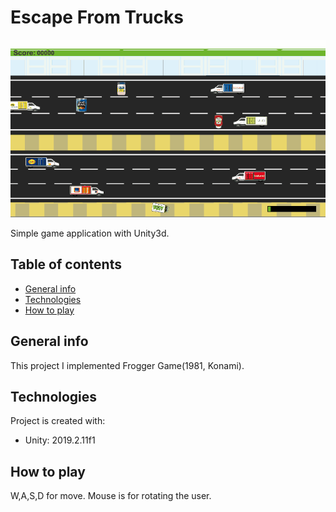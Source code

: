 # Escape From Trucks

![](trucks2.gif)

Simple game application with Unity3d.

## Table of contents
* [General info](#general-info)
* [Technologies](#techologies)
* [How to play](#how-to-play)

## General info
This project I implemented Frogger Game(1981, Konami).

## Technologies
Project is created with:
* Unity: 2019.2.11f1

## How to play
W,A,S,D for move.
Mouse is for rotating the user.




